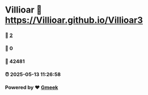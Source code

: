 # Villioar :link: https://Villioar.github.io/Villioar3 
### :page_facing_up: [2](https://Villioar.github.io/Villioar3/tag.html) 
### :speech_balloon: 0 
### :hibiscus: 42481 
### :alarm_clock: 2025-05-13 11:26:58 
### Powered by :heart: [Gmeek](https://github.com/Meekdai/Gmeek)

